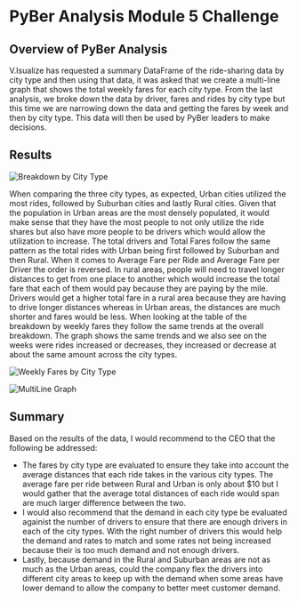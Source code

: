 # **PyBer Analysis Module 5 Challenge**

## **Overview of PyBer Analysis**
V.Isualize has requested a summary DataFrame of the ride-sharing data by city type and then using that data, it was asked that we create a multi-line graph that shows the total weekly fares for each city type. From the last analysis, we broke down the data by driver, fares and rides by city type but this time we are narrowing down the data and getting the fares by week and then by city type. This data will then be used by PyBer leaders to make decisions.

## **Results**

![Breakdown by City Type](/Git/PyBer_Analysis/Resources/Breakdown%20by%20City%20Type.png)

When comparing the three city types, as expected, Urban cities utilized the most rides, followed by Suburban cities and lastly Rural cities. Given that the population in Urban areas are the most densely populated, it would make sense that they have the most people to not only utilize the ride shares but also have more people to be drivers which would allow the utilization to increase. The total drivers and Total Fares follow the same pattern as the total rides with Urban being first followed by Suburban and then Rural. When it comes to Average Fare per Ride and Average Fare per Driver the order is reversed. In rural areas, people will need to travel longer distances to get from one place to another which would increase the total fare that each of them would pay because they are paying by the mile. Drivers would get a higher total fare in a rural area because they are having to drive longer distances whereas in Urban areas, the distances are much shorter and fares would be less. When looking at the table of the breakdown by weekly fares they follow the same trends at the overall breakdown. The graph shows the same trends and we also see on the weeks were rides increased or decreases, they increased or decrease at about the same amount across the city types. 

![Weekly Fares by City Type](/Git/PyBer_Analysis/Resources/Total%20Fares%20by%20Week%20and%20City%20Type.png)


![MultiLine Graph](/Git/PyBer_Analysis/Resources/Multi%20Line%20Graph.png)

## **Summary**

Based on the results of the data, I would recommend to the CEO that the following be addressed:
- The fares by city type are evaluated to ensure they take into account the average distances that each ride takes in the various city types. The average fare per ride between Rural and Urban is only about $10 but I would gather that the average total distances of each ride would span are much larger difference between the two.
- I would also recommend that the demand in each city type be evaluated againist the number of drivers to ensure that there are enough drivers in each of the city types. With the right number of drivers this would help the demand and rates to match and some rates not being increased because their is too much demand and not enough drivers. 
- Lastly, because demand in the Rural and Suburban areas are not as much as the Urban areas, could the company flex the drivers into different city areas to keep up with the demand when some areas have lower demand to allow the company to better meet customer demand. 